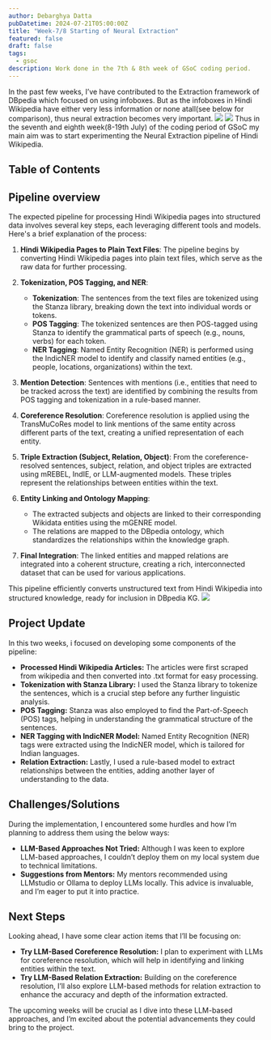 ```yaml
---
author: Debarghya Datta
pubDatetime: 2024-07-21T05:00:00Z
title: "Week-7/8 Starting of Neural Extraction"
featured: false
draft: false
tags:
  - gsoc
description: Work done in the 7th & 8th week of GSoC coding period.
---
```


In the past few weeks, I’ve have contributed to the Extraction framework of DBpedia which focused on using infoboxes. But as the infoboxes in Hindi Wikipedia have either very less information or none atall(see below for comparison), thus neural extraction becomes very important.
![](@assets/images/week_7_8/hi_wiki.png)
![](@assets/images/week_7_8/en_wiki.png)
Thus in the seventh and eighth week(8-19th July) of the coding period of GSoC my main aim was to start experimenting the Neural Extraction pipeline of Hindi Wikipedia.

## Table of Contents

## Pipeline overview

The expected pipeline for processing Hindi Wikipedia pages into structured data involves several key steps, each leveraging different tools and models. Here's a brief explanation of the process:

1. **Hindi Wikipedia Pages to Plain Text Files**: The pipeline begins by converting Hindi Wikipedia pages into plain text files, which serve as the raw data for further processing.

2. **Tokenization, POS Tagging, and NER**:

   - **Tokenization**: The sentences from the text files are tokenized using the Stanza library, breaking down the text into individual words or tokens.
   - **POS Tagging**: The tokenized sentences are then POS-tagged using Stanza to identify the grammatical parts of speech (e.g., nouns, verbs) for each token.
   - **NER Tagging**: Named Entity Recognition (NER) is performed using the IndicNER model to identify and classify named entities (e.g., people, locations, organizations) within the text.

3. **Mention Detection**:
   Sentences with mentions (i.e., entities that need to be tracked across the text) are identified by combining the results from POS tagging and tokenization in a rule-based manner.

4. **Coreference Resolution**:
   Coreference resolution is applied using the TransMuCoRes model to link mentions of the same entity across different parts of the text, creating a unified representation of each entity.

5. **Triple Extraction (Subject, Relation, Object)**:
   From the coreference-resolved sentences, subject, relation, and object triples are extracted using mREBEL, IndIE, or LLM-augmented models. These triples represent the relationships between entities within the text.

6. **Entity Linking and Ontology Mapping**:

   - The extracted subjects and objects are linked to their corresponding Wikidata entities using the mGENRE model.
   - The relations are mapped to the DBpedia ontology, which standardizes the relationships within the knowledge graph.

7. **Final Integration**:
   The linked entities and mapped relations are integrated into a coherent structure, creating a rich, interconnected dataset that can be used for various applications.

This pipeline efficiently converts unstructured text from Hindi Wikipedia into structured knowledge, ready for inclusion in DBpedia KG.
![](@assets/images/week_7_8/pipeline.png)

## Project Update

In this two weeks, i focused on developing some components of the pipeline:

- **Processed Hindi Wikipedia Articles:** The articles were first scraped from wikipedia and then converted into .txt format for easy processing.
- **Tokenization with Stanza Library:** I used the Stanza library to tokenize the sentences, which is a crucial step before any further linguistic analysis.
- **POS Tagging:** Stanza was also employed to find the Part-of-Speech (POS) tags, helping in understanding the grammatical structure of the sentences.
- **NER Tagging with IndicNER Model:** Named Entity Recognition (NER) tags were extracted using the IndicNER model, which is tailored for Indian languages.
- **Relation Extraction:** Lastly, I used a rule-based model to extract relationships between the entities, adding another layer of understanding to the data.

## Challenges/Solutions

During the implementation, I encountered some hurdles and how I’m planning to address them using the below ways:

- **LLM-Based Approaches Not Tried:** Although I was keen to explore LLM-based approaches, I couldn’t deploy them on my local system due to technical limitations.
- **Suggestions from Mentors:** My mentors recommended using LLMstudio or Ollama to deploy LLMs locally. This advice is invaluable, and I’m eager to put it into practice.

## Next Steps

Looking ahead, I have some clear action items that I’ll be focusing on:

- **Try LLM-Based Coreference Resolution:** I plan to experiment with LLMs for coreference resolution, which will help in identifying and linking entities within the text.
- **Try LLM-Based Relation Extraction:** Building on the coreference resolution, I’ll also explore LLM-based methods for relation extraction to enhance the accuracy and depth of the information extracted.

The upcoming weeks will be crucial as I dive into these LLM-based approaches, and I’m excited about the potential advancements they could bring to the project.
